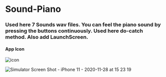 # Sound-Piano

### Used here 7 Sounds wav files. You can feel the piano sound by pressing the buttons continuously. Used here do-catch method. Also add LaunchScreen.


#### App Icon 


![icon](https://user-images.githubusercontent.com/71902763/100525359-2624e000-318e-11eb-879e-c01e1d315fe1.png)


![Simulator Screen Shot - iPhone 11 - 2020-11-28 at 15 23 19](https://user-images.githubusercontent.com/71902763/100525352-1d340e80-318e-11eb-9505-022ebc65f2b0.png)
